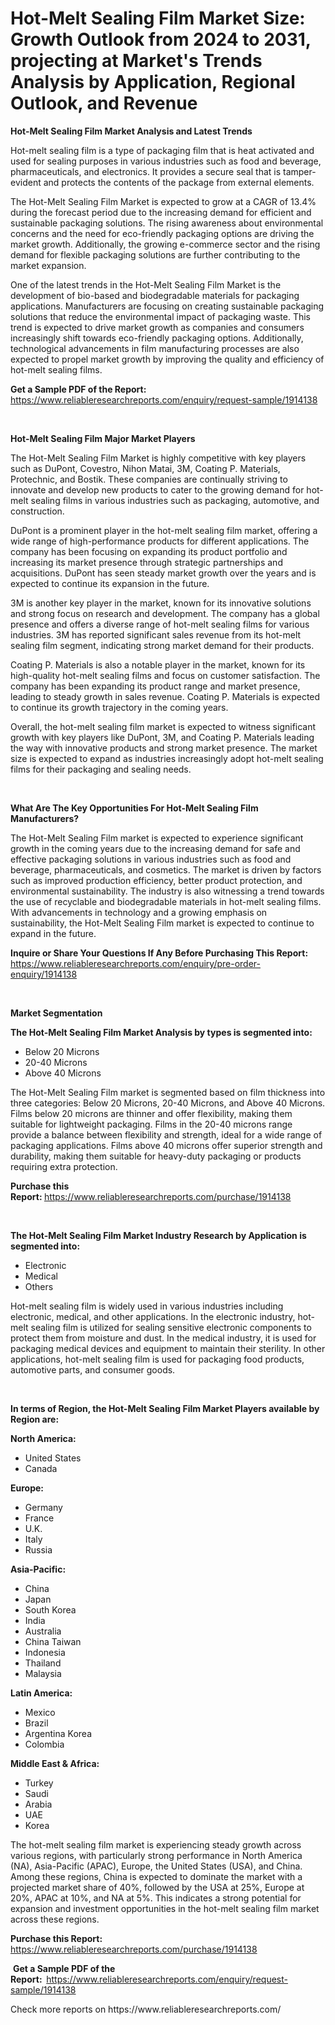 <p><h1>Hot-Melt Sealing Film Market Size: Growth Outlook from 2024 to 2031, projecting at Market's Trends Analysis by Application, Regional Outlook, and Revenue</h1></p><p><strong>Hot-Melt Sealing Film Market Analysis and Latest Trends</strong></p>
<p><p>Hot-melt sealing film is a type of packaging film that is heat activated and used for sealing purposes in various industries such as food and beverage, pharmaceuticals, and electronics. It provides a secure seal that is tamper-evident and protects the contents of the package from external elements.</p><p>The Hot-Melt Sealing Film Market is expected to grow at a CAGR of 13.4% during the forecast period due to the increasing demand for efficient and sustainable packaging solutions. The rising awareness about environmental concerns and the need for eco-friendly packaging options are driving the market growth. Additionally, the growing e-commerce sector and the rising demand for flexible packaging solutions are further contributing to the market expansion.</p><p>One of the latest trends in the Hot-Melt Sealing Film Market is the development of bio-based and biodegradable materials for packaging applications. Manufacturers are focusing on creating sustainable packaging solutions that reduce the environmental impact of packaging waste. This trend is expected to drive market growth as companies and consumers increasingly shift towards eco-friendly packaging options. Additionally, technological advancements in film manufacturing processes are also expected to propel market growth by improving the quality and efficiency of hot-melt sealing films.</p></p>
<p><strong>Get a Sample PDF of the Report:&nbsp;</strong> <a href="https://www.reliableresearchreports.com/enquiry/request-sample/1914138">https://www.reliableresearchreports.com/enquiry/request-sample/1914138</a></p>
<p>&nbsp;</p>
<p><strong>Hot-Melt Sealing Film Major Market Players</strong></p>
<p><p>The Hot-Melt Sealing Film Market is highly competitive with key players such as DuPont, Covestro, Nihon Matai, 3M, Coating P. Materials, Protechnic, and Bostik. These companies are continually striving to innovate and develop new products to cater to the growing demand for hot-melt sealing films in various industries such as packaging, automotive, and construction.</p><p>DuPont is a prominent player in the hot-melt sealing film market, offering a wide range of high-performance products for different applications. The company has been focusing on expanding its product portfolio and increasing its market presence through strategic partnerships and acquisitions. DuPont has seen steady market growth over the years and is expected to continue its expansion in the future.</p><p>3M is another key player in the market, known for its innovative solutions and strong focus on research and development. The company has a global presence and offers a diverse range of hot-melt sealing films for various industries. 3M has reported significant sales revenue from its hot-melt sealing film segment, indicating strong market demand for their products.</p><p>Coating P. Materials is also a notable player in the market, known for its high-quality hot-melt sealing films and focus on customer satisfaction. The company has been expanding its product range and market presence, leading to steady growth in sales revenue. Coating P. Materials is expected to continue its growth trajectory in the coming years.</p><p>Overall, the hot-melt sealing film market is expected to witness significant growth with key players like DuPont, 3M, and Coating P. Materials leading the way with innovative products and strong market presence. The market size is expected to expand as industries increasingly adopt hot-melt sealing films for their packaging and sealing needs.</p></p>
<p>&nbsp;</p>
<p><strong>What Are The Key Opportunities For Hot-Melt Sealing Film Manufacturers?</strong></p>
<p><p>The Hot-Melt Sealing Film market is expected to experience significant growth in the coming years due to the increasing demand for safe and effective packaging solutions in various industries such as food and beverage, pharmaceuticals, and cosmetics. The market is driven by factors such as improved production efficiency, better product protection, and environmental sustainability. The industry is also witnessing a trend towards the use of recyclable and biodegradable materials in hot-melt sealing films. With advancements in technology and a growing emphasis on sustainability, the Hot-Melt Sealing Film market is expected to continue to expand in the future.</p></p>
<p><strong>Inquire or Share Your Questions If Any Before Purchasing This Report:</strong> <a href="https://www.reliableresearchreports.com/enquiry/pre-order-enquiry/1914138">https://www.reliableresearchreports.com/enquiry/pre-order-enquiry/1914138</a></p>
<p>&nbsp;</p>
<p><strong>Market Segmentation</strong></p>
<p><strong>The Hot-Melt Sealing Film Market Analysis by types is segmented into:</strong></p>
<p><ul><li>Below 20 Microns</li><li>20-40 Microns</li><li>Above 40 Microns</li></ul></p>
<p><p>The Hot-Melt Sealing Film market is segmented based on film thickness into three categories: Below 20 Microns, 20-40 Microns, and Above 40 Microns. Films below 20 microns are thinner and offer flexibility, making them suitable for lightweight packaging. Films in the 20-40 microns range provide a balance between flexibility and strength, ideal for a wide range of packaging applications. Films above 40 microns offer superior strength and durability, making them suitable for heavy-duty packaging or products requiring extra protection.</p></p>
<p><strong>Purchase this Report:&nbsp;</strong><a href="https://www.reliableresearchreports.com/purchase/1914138">https://www.reliableresearchreports.com/purchase/1914138</a></p>
<p>&nbsp;</p>
<p><strong>The Hot-Melt Sealing Film Market Industry Research by Application is segmented into:</strong></p>
<p><ul><li>Electronic</li><li>Medical</li><li>Others</li></ul></p>
<p><p>Hot-melt sealing film is widely used in various industries including electronic, medical, and other applications. In the electronic industry, hot-melt sealing film is utilized for sealing sensitive electronic components to protect them from moisture and dust. In the medical industry, it is used for packaging medical devices and equipment to maintain their sterility. In other applications, hot-melt sealing film is used for packaging food products, automotive parts, and consumer goods.</p></p>
<p>&nbsp;</p>
<p><strong>In terms of Region, the Hot-Melt Sealing Film Market Players available by Region are:</strong></p>
<p>
    <p> <strong> North America: </strong>
        <ul>
            <li>United States</li>
            <li>Canada</li>
        </ul>
        </p> 
    <p> <strong> Europe: </strong>
        <ul>
            <li>Germany</li>
            <li>France</li>
            <li>U.K.</li>
            <li>Italy</li>
            <li>Russia</li>
        </ul>
        </p> 
    <p> <strong> Asia-Pacific: </strong>
        <ul>
            <li>China</li>
            <li>Japan</li>
            <li>South Korea</li>
            <li>India</li>
            <li>Australia</li>
            <li>China Taiwan</li>
            <li>Indonesia</li>
            <li>Thailand</li>
            <li>Malaysia</li>
        </ul>
        </p> 
    <p> <strong> Latin America: </strong>
        <ul>
            <li>Mexico</li>
            <li>Brazil</li>
            <li>Argentina Korea</li>
            <li>Colombia</li>
        </ul>
        </p> 
    <p> <strong> Middle East & Africa: </strong>
        <ul>
            <li>Turkey</li>
            <li>Saudi</li>
            <li>Arabia</li>
            <li>UAE</li>
            <li>Korea</li>
        </ul>
    </p>
    </p>
<p><p>The hot-melt sealing film market is experiencing steady growth across various regions, with particularly strong performance in North America (NA), Asia-Pacific (APAC), Europe, the United States (USA), and China. Among these regions, China is expected to dominate the market with a projected market share of 40%, followed by the USA at 25%, Europe at 20%, APAC at 10%, and NA at 5%. This indicates a strong potential for expansion and investment opportunities in the hot-melt sealing film market across these regions.</p></p>
<p><strong>Purchase this Report: </strong><a href="https://www.reliableresearchreports.com/purchase/1914138">https://www.reliableresearchreports.com/purchase/1914138</a></p>
<p>&nbsp;<strong>Get a Sample PDF of the Report:&nbsp;&nbsp;</strong><a href="https://www.reliableresearchreports.com/enquiry/request-sample/1914138">https://www.reliableresearchreports.com/enquiry/request-sample/1914138</a></p>
<p><strong></strong></p>
<p>Check more reports on https://www.reliableresearchreports.com/</p>